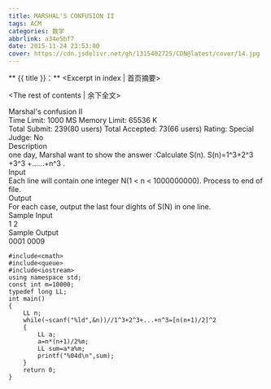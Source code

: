 ```yaml
---
title: MARSHAL'S CONFUSION II
tags: ACM
categories: 数学
abbrlink: a34e5bf7
date: 2015-11-24 23:53:00
cover: https://cdn.jsdelivr.net/gh/1315402725/CDN@latest/cover/14.jpg
---
```


** {{ title }}：** <Excerpt in index | 首页摘要>
<!-- more -->
<The rest of contents | 余下全文>

Marshal's confusion II   
Time Limit: 1000 MS	Memory Limit: 65536 K   
Total Submit: 239(80 users)	Total Accepted: 73(66 users)	Rating: 	Special Judge: No   
Description   
one day, Marshal want to show the answer :Calculate S(n). S(n)=1^3+2^3 +3^3 +......+n^3 .    
Input   
Each line will contain one integer N(1 < n < 1000000000). Process to end of file.   
Output   
For each case, output the last four dights of S(N) in one line.   
Sample Input   
1 2   
Sample Output   
0001 0009    

```
#include<cmath>
#include<queue>
#include<iostream>
using namespace std;
const int m=10000;
typedef long LL;
int main()
{
    LL n;
    while(~scanf("%ld",&n))//1^3+2^3+...+n^3=[n(n+1)/2]^2
    {
        LL a;
        a=n*(n+1)/2%m;
        LL sum=a*a%m;
        printf("%04d\n",sum);
    }
    return 0;
}
```